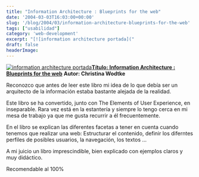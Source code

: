 ```yaml
---
title: "Information Architecture : Blueprints for the web"
date: '2004-03-03T16:03:00+00:00'
slug: '/blog/2004/03/information-architecture-blueprints-for-the-web'
tags: ["usabilidad"]
category: 'web-development'
excerpt: "[![information architecture portada]("
draft: false
headerImage:
---
```

[![information architecture portada](http://jorgegorka.files.wordpress.com/information_architecture.jpg)](http://www.amazon.com/Information-Architecture-Blueprints-Christina-Wodtke/dp/0735712506/sr=1-1/qid=1163860685/ref=sr_1_1/102-4838740-6826568?ie=UTF8&s=books)**[Título: Information Architecture : Blueprints for the web](http://www.amazon.com/Information-Architecture-Blueprints-Christina-Wodtke/dp/0735712506/sr=1-1/qid=1163860685/ref=sr_1_1/102-4838740-6826568?ie=UTF8&s=books)**
**Autor: Christina Wodtke**

Reconozco que antes de leer este libro mi idea de lo que debía ser un arquitecto de la información estaba bastante alejada de la realidad.

Este libro se ha convertido, junto con The Elements of User Experience, en inseparable. Rara vez está en la estantería y siempre lo tengo cerca en mi mesa de trabajo ya que me gusta recurrir a él frecuentemente.

En el libro se explican las diferentes facetas a tener en cuenta cuando tenemos que realizar una web: Estructurar el contenido, definir los diferntes perfiles de posibles usuarios, la navegación, los textos ...

A mi juicio un libro imprescindible, bien explicado con ejemplos claros y muy didáctico.

Recomendable al 100%
